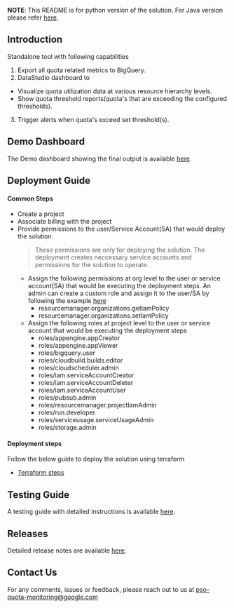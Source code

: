 
**NOTE**: This README is for python version of the solution. For Java version please refer
[here](../java/README.md).


## Introduction

Standalone tool with following capabilities
1. Export all quota related metrics to BigQuery.
2. DataStudio dashboard to
  * Visualize quota utilization data at various resource hierarchy levels.
  * Show quota threshold reports(quota's that are exceeding the configured thresholds).
3. Trigger alerts when quota's exceed set threshold(s).


## Demo Dashboard
The Demo dashboard showing the final output is available <a href="https://datastudio.google.com/u/2/reporting/50bdadac-9ea0-4dcd-bee2-f323c968186d/page/xxWVB" target="_blank">here</a>.


## Deployment Guide
#### Common Steps
* Create a project
* Associate billing with the project
* Provide permissions to the user/Service Account(SA) that would deploy the solution.
  > These permissions are only for deploying the solution. The deployment
    creates neccessary service accounts and permissions for the solution to
    operate.
  * Assign the following permissions at org level to the user or service
    account(SA) that would be executing the deployment steps. An admin can create a custom role and assign it to the user/SA by following the example <a href="https://cloud.google.com/iam/docs/creating-custom-roles#creating_a_custom_role" target="_blank">here</a>
    * resourcemanager.organizations.getIamPolicy
    * resourcemanager.organizations.setIamPolicy
  * Assign the following roles at project level to the user or service account that
    would be executing the deployment steps
    * roles/appengine.appCreator
    * roles/appengine.appViewer
    * roles/bigquery.user
    * roles/cloudbuild.builds.editor
    * roles/cloudscheduler.admin
    * roles/iam.serviceAccountCreator
    * roles/iam.serviceAccountDeleter
    * roles/iam.serviceAccountUser
    * roles/pubsub.admin
    * roles/resourcemanager.projectIamAdmin
    * roles/run.developer
    * roles/serviceusage.serviceUsageAdmin
    * roles/storage.admin

#### Deployment steps
Follow the below guide to deploy the solution using terraform
* [Terraform steps](docs/terraform_deploy.README.md)


## Testing Guide
A testing guide with detailed instructions is available
[here](docs/testing_guide.README.md).


## Releases
Detailed release notes are available [here](docs/release_notes.README.md).


## Contact Us
For any comments, issues or feedback, please reach out to us at pso-quota-monitoring@google.com
